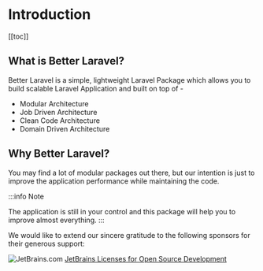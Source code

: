 # Introduction

[[toc]]

## What is Better Laravel?

Better Laravel is a simple, lightweight Laravel Package which allows you to build scalable Laravel Application and built on top of -
- Modular Architecture
- Job Driven Architecture
- Clean Code Architecture
- Domain Driven Architecture




## Why Better Laravel?

You may find a lot of modular packages out there, but our intention is just to improve the application performance while maintaining the code.

:::info Note

The application is still in your control and this package will help you to improve almost everything.
:::

We would like to extend our sincere gratitude to the following sponsors for their generous support:

![JetBrains.com](https://resources.jetbrains.com/storage/products/company/brand/logos/jb_beam.svg?_ga=2.131962630.829304260.1693226220-2021293434.1652023864&_gl=1*27uce6*_ga*MjAyMTI5MzQzNC4xNjUyMDIzODY0*_ga_9J976DJZ68*MTY5MzIyNjIxOS41Ny4xLjE2OTMyMjgzNDUuNjAuMC4w) [JetBrains Licenses for Open Source Development](https://www.jetbrains.com/community/opensource/#support)

